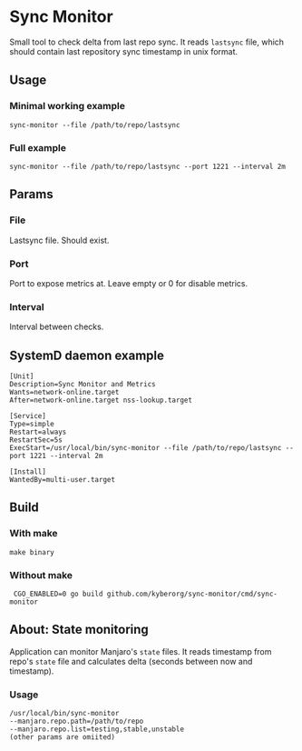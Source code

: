 # Sync Monitor
Small tool to check delta from last repo sync. 
It reads `lastsync` file, which should contain last repository sync timestamp in unix format.

## Usage
### Minimal working example
```shell
sync-monitor --file /path/to/repo/lastsync
```
### Full example
```shell
sync-monitor --file /path/to/repo/lastsync --port 1221 --interval 2m
```

## Params
### File
Lastsync file. Should exist.

### Port
Port to expose metrics at. Leave empty or 0 for disable metrics.

### Interval
Interval between checks.

## SystemD daemon example
```unit file (systemd)
[Unit]
Description=Sync Monitor and Metrics
Wants=network-online.target
After=network-online.target nss-lookup.target

[Service]
Type=simple
Restart=always
RestartSec=5s
ExecStart=/usr/local/bin/sync-monitor --file /path/to/repo/lastsync --port 1221 --interval 2m

[Install]
WantedBy=multi-user.target
```

## Build
### With make
```shell
make binary
```

### Without make
```shell
 CGO_ENABLED=0 go build github.com/kyberorg/sync-monitor/cmd/sync-monitor
```

## About: State monitoring
Application can monitor Manjaro's `state` files. 
It reads timestamp from repo's `state` file and calculates delta (seconds between now and timestamp).

### Usage
```shell
/usr/local/bin/sync-monitor
--manjaro.repo.path=/path/to/repo
--manjaro.repo.list=testing,stable,unstable
(other params are omiited)
```



